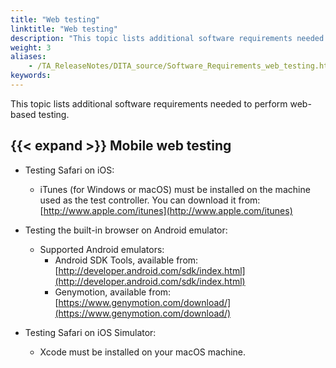 ```yaml
--- 
title: "Web testing"
linktitle: "Web testing"
description: "This topic lists additional software requirements needed to perform web-based testing."
weight: 3
aliases: 
    - /TA_ReleaseNotes/DITA_source/Software_Requirements_web_testing.html
keywords: 
---
```


This topic lists additional software requirements needed to perform web-based testing.

## {{< expand >}} Mobile web testing

-   Testing Safari on iOS:
    -   iTunes \(for Windows or macOS\) must be installed on the machine used as the test controller. You can download it from: [http://www.apple.com/itunes](http://www.apple.com/itunes)
-   Testing the built-in browser on Android emulator:
    -   Supported Android emulators:
        -   Android SDK Tools, available from: [http://developer.android.com/sdk/index.html](http://developer.android.com/sdk/index.html)
        -   Genymotion, available from: [https://www.genymotion.com/download/](https://www.genymotion.com/download/)
-   Testing Safari on iOS Simulator:

    -   Xcode must be installed on your macOS machine.




